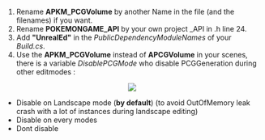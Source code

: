 1) Rename <b>APKM_PCGVolume</b> by another Name in the file (and the filenames) if you want.
2) Rename <b>POKEMONGAME_API</b> by your own project _API in .h line 24.
3) Add <b>"UnrealEd"</b> in the <i>PublicDependencyModuleNames</i> of your <i>Build.cs</i>.
4) Use the <b>APKM_PCGVolume</b> instead of <b>APCGVolume</b> in your scenes, there is a variable <i>DisablePCGMode</i> who disable PCGGeneration during other editmodes :
<p align="center">
  <img src="https://ahri.fr/images/Screenshot_346.png">
</p>
<ul>
  <li>Disable on Landscape mode (<b>by default</b>) (to avoid OutOfMemory leak crash with a lot of instances during landscape editing)</li>
  <li>Disable on every modes</li>
  <li>Dont disable</li>
</ul>




  
